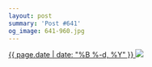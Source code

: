 ```yaml
---
layout: post
summary: 'Post #641'
og_image: 641-960.jpg
---
```


<p>
 <time>
  <a href="/641">
   {{ page.date | date: "%B %-d, %Y" }}
  </a>
 </time>
 <a href="/641">
  <img data-taken="6/26/2017" sizes="(min-width: 700px) 50vw, calc(100vw - 2rem)" src="{{ site.assets_url }}/641-480.jpg" srcset="{{ site.assets_url }}/641-240.jpg 240w, {{ site.assets_url }}/641-480.jpg 480w, {{ site.assets_url }}/641-720.jpg 720w, {{ site.assets_url }}/641-960.jpg 960w"/>
 </a>
</p>
